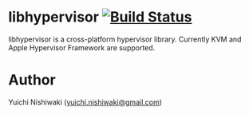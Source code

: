 # libhypervisor [![Build Status](https://travis-ci.org/libisolation/libhypervisor.svg?branch=master)](https://travis-ci.org/libisolation/libhypervisor)

libhypervisor is a cross-platform hypervisor library.
Currently KVM and Apple Hypervisor Framework are supported.

# Author

Yuichi Nishiwaki (yuichi.nishiwaki@gmail.com)
